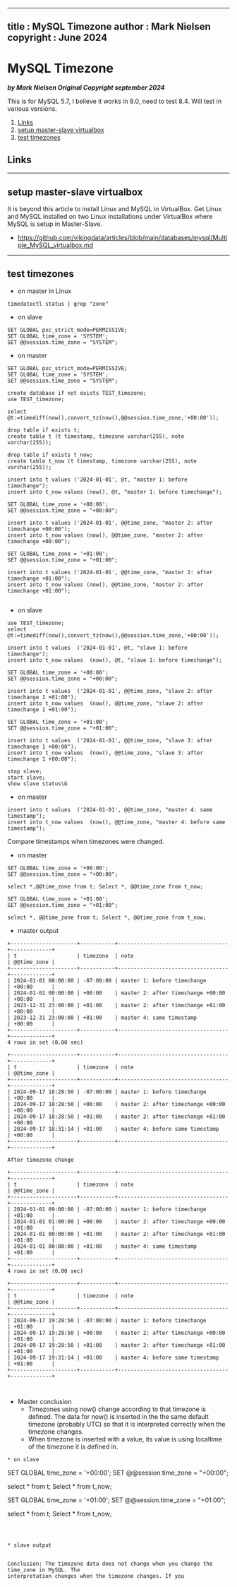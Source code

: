  
---
title : MySQL Timezone
author : Mark Nielsen  
copyright : June 2024  
---


MySQL Timezone
==============================

_**by Mark Nielsen
Original Copyright september 2024**_

This is for MySQL 5.7, I believe it works in 8.0, need to test 8.4.
Will test in various versions.

1. [Links](#links)
2. [setup master-slave virtualbox](#install)
3. [test timezones](#test)

<a name=Links></a>Links
-----

* * *
<a name=install></a>setup master-slave virtualbox
-----
It is beyond this article to install Linux and MySQL in VirtualBox. Get Linux and MySQL installed on two Linux installations under VirtualBox where MySQL is setup in Master-Slave.
* https://github.com/vikingdata/articles/blob/main/databases/mysql/Multiple_MySQL_virtualbox.md

* * *
<a name=test></a> test timezones
-----
* on master in Linux
```
timedatectl status | grep "zone"
```
* on slave
```
SET GLOBAL pxc_strict_mode=PERMISSIVE;
SET GLOBAL time_zone = 'SYSTEM';
SET @@session.time_zone = "SYSTEM";
```


* on master
```
SET GLOBAL pxc_strict_mode=PERMISSIVE;
SET GLOBAL time_zone = 'SYSTEM';
SET @@session.time_zone = "SYSTEM";

create database if not exists TEST_timezone;
use TEST_timezone;

select @t:=timediff(now(),convert_tz(now(),@@session.time_zone,'+00:00'));

drop table if exists t;
create table t (t timestamp, timezone varchar(255), note varchar(255));

drop table if exists t_now;
create table t_now (t timestamp, timezone varchar(255), note varchar(255));

insert into t values ('2024-01-01', @t, "master 1: before timechange");
insert into t_now values (now(), @t, "master 1: before timechange");

SET GLOBAL time_zone = '+00:00';
SET @@session.time_zone = "+00:00";

insert into t values ('2024-01-01', @@time_zone, "master 2: after timechange +00:00");
insert into t_now values (now(), @@time_zone, "master 2: after timechange +00:00");
 
SET GLOBAL time_zone = '+01:00';
SET @@session.time_zone = "+01:00";

insert into t values ('2024-01-01', @@time_zone, "master 2: after timechange +01:00");
insert into t_now values (now(), @@time_zone, "master 2: after timechange +01:00");


```

* on slave
```
use TEST_timezone;
select @t:=timediff(now(),convert_tz(now(),@@session.time_zone,'+00:00'));

insert into t values  ('2024-01-01', @t, "slave 1: before timechange");
insert into t_now values  (now(), @t, "slave 1: before timechange");

SET GLOBAL time_zone = '+00:00';
SET @@session.time_zone = "+00:00";

insert into t values  ('2024-01-01', @@time_zone, "slave 2: after timechange 1 +01:00");
insert into t_now values  (now(), @@time_zone, "slave 2: after timechange 1 +01:00");

SET GLOBAL time_zone = '+01:00';
SET @@session.time_zone = "+01:00";

insert into t values  ('2024-01-01', @@time_zone, "slave 3: after timechange 1 +00:00");
insert into t_now values  (now(), @@time_zone, "slave 3: after timechange 1 +00:00");

stop slave;
start slave;
show slave status\G
```

* on master
```
insert into t values  ('2024-01-01', @@time_zone, "master 4: same timestamp");
insert into t_now values  (now(), @@time_zone, "master 4: before same timestamp");

```

Compare timestamps when timezones were changed.

* on master
```
SET GLOBAL time_zone = '+00:00';
SET @@session.time_zone = "+00:00";

select *,@@time_zone from t; Select *, @@time_zone from t_now;

SET GLOBAL time_zone = '+01:00';
SET @@session.time_zone = "+01:00";

select *, @@time_zone from t; Select *, @@time_zone from t_now;
```
* master output

```
+---------------------+-----------+-----------------------------------+-------------+
| t                   | timezone  | note                              | @@time_zone |
+---------------------+-----------+-----------------------------------+-------------+
| 2024-01-01 08:00:00 | -07:00:00 | master 1: before timechange       | +00:00      |
| 2024-01-01 00:00:00 | +00:00    | master 2: after timechange +00:00 | +00:00      |
| 2023-12-31 23:00:00 | +01:00    | master 2: after timechange +01:00 | +00:00      |
| 2023-12-31 23:00:00 | +01:00    | master 4: same timestamp          | +00:00      |
+---------------------+-----------+-----------------------------------+-------------+
4 rows in set (0.00 sec)

+---------------------+-----------+-----------------------------------+-------------+
| t                   | timezone  | note                              | @@time_zone |
+---------------------+-----------+-----------------------------------+-------------+
| 2024-09-17 18:28:50 | -07:00:00 | master 1: before timechange       | +00:00      |
| 2024-09-17 18:28:50 | +00:00    | master 2: after timechange +00:00 | +00:00      |
| 2024-09-17 18:28:50 | +01:00    | master 2: after timechange +01:00 | +00:00      |
| 2024-09-17 18:31:14 | +01:00    | master 4: before same timestamp   | +00:00      |
+---------------------+-----------+-----------------------------------+-------------+

After timezone change

+---------------------+-----------+-----------------------------------+-------------+
| t                   | timezone  | note                              | @@time_zone |
+---------------------+-----------+-----------------------------------+-------------+
| 2024-01-01 09:00:00 | -07:00:00 | master 1: before timechange       | +01:00      |
| 2024-01-01 01:00:00 | +00:00    | master 2: after timechange +00:00 | +01:00      |
| 2024-01-01 00:00:00 | +01:00    | master 2: after timechange +01:00 | +01:00      |
| 2024-01-01 00:00:00 | +01:00    | master 4: same timestamp          | +01:00      |
+---------------------+-----------+-----------------------------------+-------------+
4 rows in set (0.00 sec)

+---------------------+-----------+-----------------------------------+-------------+
| t                   | timezone  | note                              | @@time_zone |
+---------------------+-----------+-----------------------------------+-------------+
| 2024-09-17 19:28:50 | -07:00:00 | master 1: before timechange       | +01:00      |
| 2024-09-17 19:28:50 | +00:00    | master 2: after timechange +00:00 | +01:00      |
| 2024-09-17 19:28:50 | +01:00    | master 2: after timechange +01:00 | +01:00      |
| 2024-09-17 19:31:14 | +01:00    | master 4: before same timestamp   | +01:00      |
+---------------------+-----------+-----------------------------------+-------------+



```

* Master conclusion
   * Timezones using now() change according to that timezone is defined. The data for now() is inserted in the the same default timezone (probably UTC) so that it is interpreted correctly when the
   timezone changes.
   * When timezone is inserted with a value, its value is using localtime of the timezone it is
   defined in. 


```
* on slave
```
SET GLOBAL time_zone = '+00:00';
SET @@session.time_zone = "+00:00";

select * from t; Select * from t_now;

SET GLOBAL time_zone = '+01:00';
SET @@session.time_zone = "+01:00";

select * from t; Select * from t_now;
```



* slave output
```

```

Conclusion: The timezone data does not change when you change the time_zone in MySQL. The
interpretation changes when the timezone changes. If you 